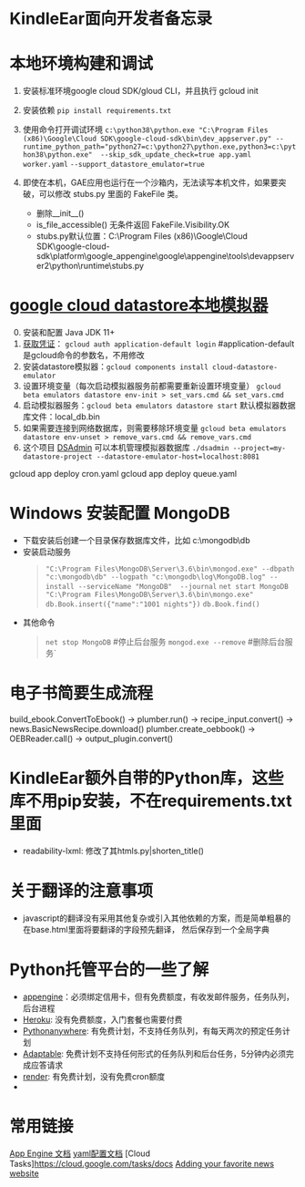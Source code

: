 # KindleEar面向开发者备忘录

# 本地环境构建和调试
  1. 安装标准环境google cloud SDK/gloud CLI，并且执行 gcloud init
  2. 安装依赖 `pip install requirements.txt`
  3. 使用命令打开调试环境
     `c:\python38\python.exe "C:\Program Files (x86)\Google\Cloud SDK\google-cloud-sdk\bin\dev_appserver.py" --runtime_python_path="python27=c:\python27\python.exe,python3=c:\python38\python.exe"  --skip_sdk_update_check=true app.yaml worker.yaml`
     `--support_datastore_emulator=true`

  2. 即使在本机，GAE应用也运行在一个沙箱内，无法读写本机文件，如果要突破，可以修改 stubs.py 里面的 FakeFile 类。
     * 删除__init__()
     * is_file_accessible() 无条件返回 FakeFile.Visibility.OK
     * stubs.py默认位置：C:\Program Files (x86)\Google\Cloud SDK\google-cloud-sdk\platform\google_appengine\google\appengine\tools\devappserver2\python\runtime\stubs.py

# [google cloud datastore本地模拟器](https://cloud.google.com/datastore/docs/tools/datastore-emulator)
  0. 安装和配置 Java JDK 11+
  1. [获取凭证](https://cloud.google.com/docs/authentication/application-default-credentials)：
     `gcloud auth application-default login` #application-default是gcloud命令的参数名，不用修改
  2. 安装datastore模拟器：`gcloud components install cloud-datastore-emulator`
  3. 设置环境变量（每次启动模拟器服务前都需要重新设置环境变量）
     `gcloud beta emulators datastore env-init > set_vars.cmd && set_vars.cmd`
  4. 启动模拟器服务：`gcloud beta emulators datastore start`
     默认模拟器数据库文件：local_db.bin
  5. 如果需要连接到网络数据库，则需要移除环境变量
     `gcloud beta emulators datastore env-unset > remove_vars.cmd && remove_vars.cmd`
  6. 这个项目 [DSAdmin](https://github.com/remko/dsadmin) 可以本机管理模拟器数据库
     `./dsadmin --project=my-datastore-project --datastore-emulator-host=localhost:8081`

gcloud app deploy cron.yaml
gcloud app deploy queue.yaml

# Windows 安装配置 MongoDB
* 下载安装后创建一个目录保存数据库文件，比如 c:\mongodb\db
* 安装启动服务
  >`"C:\Program Files\MongoDB\Server\3.6\bin\mongod.exe" --dbpath "c:\mongodb\db" --logpath "c:\mongodb\log\MongoDB.log" --install --serviceName "MongoDB"  --journal`
  > `net start MongoDB`
  > `"C:\Program Files\MongoDB\Server\3.6\bin\mongo.exe"`
  > `db.Book.insert({"name":"1001 nights"})`
  > `db.Book.find()`
* 其他命令
  > `net stop MongoDB`  #停止后台服务
  > `mongod.exe --remove`  #删除后台服务`

# 电子书简要生成流程
  build_ebook.ConvertToEbook() -> plumber.run() -> recipe_input.convert() -> news.BasicNewsRecipe.download()
  plumber.create_oebbook() -> OEBReader.call() -> output_plugin.convert()
# KindleEar额外自带的Python库，这些库不用pip安装，不在requirements.txt里面
* readability-lxml: 修改了其htmls.py|shorten_title()

# 关于翻译的注意事项
* javascript的翻译没有采用其他复杂或引入其他依赖的方案，而是简单粗暴的在base.html里面将要翻译的字段预先翻译，
然后保存到一个全局字典

# Python托管平台的一些了解
* [appengine](https://cloud.google.com)：必须绑定信用卡，但有免费额度，有收发邮件服务，任务队列，后台进程
* [Heroku](https://www.heroku.com): 没有免费额度，入门套餐也需要付费
* [Pythonanywhere](https://www.pythonanywhere.com): 有免费计划，不支持任务队列，有每天两次的预定任务计划
* [Adaptable](https://adaptable.io): 免费计划不支持任何形式的任务队列和后台任务，5分钟内必须完成应答请求
* [render](https://render.com): 有免费计划，没有免费cron额度
* []()

# 常用链接
[App Engine 文档](https://cloud.google.com/appengine/docs)
[yaml配置文档](https://cloud.google.com/appengine/docs/standard/reference/app-yaml?tab=python)
[Cloud Tasks]https://cloud.google.com/tasks/docs
[Adding your favorite news website](https://manual.calibre-ebook.com/news.html)

